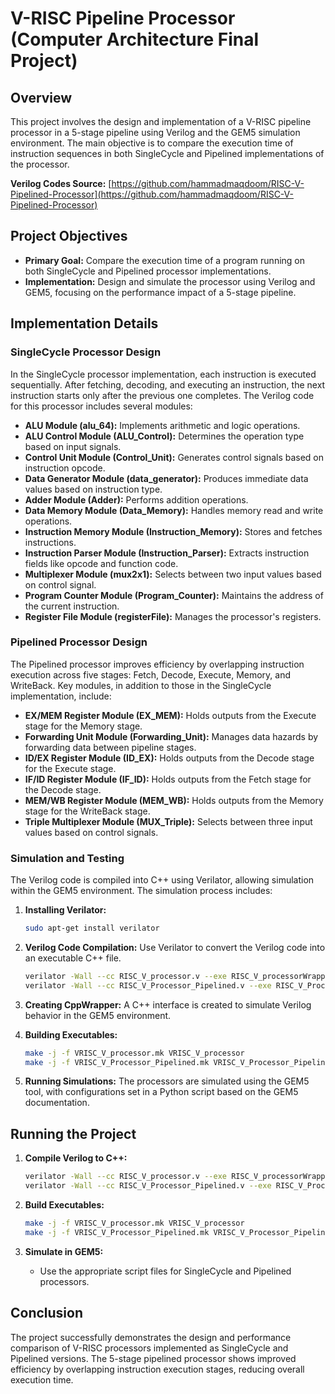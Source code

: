 # V-RISC Pipeline Processor (Computer Architecture Final Project)

## Overview
This project involves the design and implementation of a V-RISC pipeline processor in a 5-stage pipeline using Verilog and the GEM5 simulation environment. The main objective is to compare the execution time of instruction sequences in both SingleCycle and Pipelined implementations of the processor.

**Verilog Codes Source:** [https://github.com/hammadmaqdoom/RISC-V-Pipelined-Processor](https://github.com/hammadmaqdoom/RISC-V-Pipelined-Processor)

## Project Objectives
- **Primary Goal:** Compare the execution time of a program running on both SingleCycle and Pipelined processor implementations.
- **Implementation:** Design and simulate the processor using Verilog and GEM5, focusing on the performance impact of a 5-stage pipeline.

## Implementation Details

### SingleCycle Processor Design
In the SingleCycle processor implementation, each instruction is executed sequentially. After fetching, decoding, and executing an instruction, the next instruction starts only after the previous one completes. The Verilog code for this processor includes several modules:

- **ALU Module (alu_64):** Implements arithmetic and logic operations.
- **ALU Control Module (ALU_Control):** Determines the operation type based on input signals.
- **Control Unit Module (Control_Unit):** Generates control signals based on instruction opcode.
- **Data Generator Module (data_generator):** Produces immediate data values based on instruction type.
- **Adder Module (Adder):** Performs addition operations.
- **Data Memory Module (Data_Memory):** Handles memory read and write operations.
- **Instruction Memory Module (Instruction_Memory):** Stores and fetches instructions.
- **Instruction Parser Module (Instruction_Parser):** Extracts instruction fields like opcode and function code.
- **Multiplexer Module (mux2x1):** Selects between two input values based on control signal.
- **Program Counter Module (Program_Counter):** Maintains the address of the current instruction.
- **Register File Module (registerFile):** Manages the processor's registers.

### Pipelined Processor Design
The Pipelined processor improves efficiency by overlapping instruction execution across five stages: Fetch, Decode, Execute, Memory, and WriteBack. Key modules, in addition to those in the SingleCycle implementation, include:

- **EX/MEM Register Module (EX_MEM):** Holds outputs from the Execute stage for the Memory stage.
- **Forwarding Unit Module (Forwarding_Unit):** Manages data hazards by forwarding data between pipeline stages.
- **ID/EX Register Module (ID_EX):** Holds outputs from the Decode stage for the Execute stage.
- **IF/ID Register Module (IF_ID):** Holds outputs from the Fetch stage for the Decode stage.
- **MEM/WB Register Module (MEM_WB):** Holds outputs from the Memory stage for the WriteBack stage.
- **Triple Multiplexer Module (MUX_Triple):** Selects between three input values based on control signals.

### Simulation and Testing
The Verilog code is compiled into C++ using Verilator, allowing simulation within the GEM5 environment. The simulation process includes:

1. **Installing Verilator:**
   ```sh
   sudo apt-get install verilator
   ```

2. **Verilog Code Compilation:**
   Use Verilator to convert the Verilog code into an executable C++ file.
   ```sh
   verilator -Wall --cc RISC_V_processor.v --exe RISC_V_processorWrapper.cpp
   verilator -Wall --cc RISC_V_Processor_Pipelined.v --exe RISC_V_Processor_Pipelined_Wrapper.cpp
   ```

3. **Creating CppWrapper:** A C++ interface is created to simulate Verilog behavior in the GEM5 environment.

4. **Building Executables:**
   ```sh
   make -j -f VRISC_V_processor.mk VRISC_V_processor
   make -j -f VRISC_V_Processor_Pipelined.mk VRISC_V_Processor_Pipelined
   ```

5. **Running Simulations:** The processors are simulated using the GEM5 tool, with configurations set in a Python script based on the GEM5 documentation.

## Running the Project

1. **Compile Verilog to C++:**
   ```sh
   verilator -Wall --cc RISC_V_processor.v --exe RISC_V_processorWrapper.cpp
   verilator -Wall --cc RISC_V_Processor_Pipelined.v --exe RISC_V_Processor_Pipelined_Wrapper.cpp
   ```

2. **Build Executables:**
   ```sh
   make -j -f VRISC_V_processor.mk VRISC_V_processor
   make -j -f VRISC_V_Processor_Pipelined.mk VRISC_V_Processor_Pipelined
   ```

3. **Simulate in GEM5:**
   - Use the appropriate script files for SingleCycle and Pipelined processors.
  
## Conclusion
The project successfully demonstrates the design and performance comparison of V-RISC processors implemented as SingleCycle and Pipelined versions. The 5-stage pipelined processor shows improved efficiency by overlapping instruction execution stages, reducing overall execution time.
